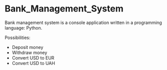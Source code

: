 # Bank_Management_System

Bank management system is a console application written in a programming language: Python.

Possibilities:
- Deposit money
- Withdraw money
- Convert USD to EUR
- Convert USD to UAH

